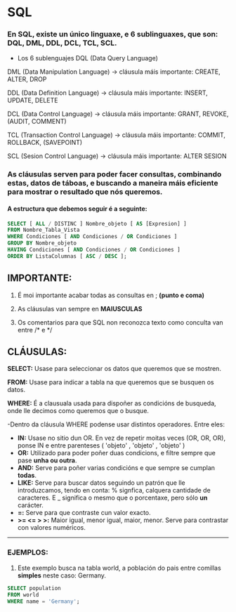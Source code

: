 # SQL
### En SQL, existe un único linguaxe, e 6 sublinguaxes, que son: DQL, DML, DDL, DCL, TCL, SCL.
- Los 6 sublenguajes
DQL (Data Query Language)

DML (Data Manipulation Language) -> cláusula máis importante: CREATE, ALTER, DROP

DDL (Data Definition Language) -> cláusula máis importante: INSERT, UPDATE, DELETE

DCL (Data Control Language) -> cláusula máis importante: GRANT, REVOKE, (AUDIT, COMMENT)

TCL (Transaction Control Language) -> cláusula máis importante: COMMIT, ROLLBACK, (SAVEPOINT)

SCL (Sesion Control Language) -> cláusula máis importante: ALTER SESION


### As cláusulas serven para poder facer consultas, combinando estas, datos de táboas, e buscando a maneira máis eficiente para mostrar o resultado que nós queremos.
#### A estructura que debemos seguir é a seguinte:
```sql
SELECT [ ALL / DISTINC ] Nombre_objeto [ AS [Expresion] ]
FROM Nombre_Tabla_Vista 
WHERE Condiciones [ AND Condiciones / OR Condiciones ]
GROUP BY Nombre_objeto
HAVING Condiciones [ AND Condiciones / OR Condiciones ]
ORDER BY ListaColumnas [ ASC / DESC ];
```
## IMPORTANTE:

1) É moi importante acabar todas as consultas en ; **(punto e coma)**

2) As cláusulas van sempre en **MAIUSCULAS**

3) Os comentarios para que SQL non reconozca texto como conculta van entre /* e */

## CLÁUSULAS:

**SELECT:** Usase para seleccionar os datos que queremos que se mostren.

**FROM:** Usase para indicar a tabla na que queremos que se busquen os datos.

**WHERE:** É a clausuala usada para dispoñer as condicións de busqueda, onde lle decimos como queremos que o busque.

 -Dentro da cláusula WHERE podense usar distintos operadores. Entre eles:

  * **IN:** Usase no sitio dun OR. En vez de repetir moitas veces (OR, OR, OR), ponse IN e entre parenteses ( 'objeto' , 'objeto' , 'objeto' )
  * **OR:** Utilizado para poder poñer duas condicions, e filtre sempre que pase **unha ou outra**.
  * **AND:** Serve para poñer varias condicións e que sempre se cumplan **todas**.
  * **LIKE:** Serve para buscar datos seguindo un patrón que lle introduzcamos, tendo en conta: % signfica, calquera cantidade de caracteres. E _ significa o mesmo que o porcentaxe, pero sólo **un** carácter.
  * **=:** Serve para que contraste cun valor exacto.
  * **>= <= > >:** Maior igual, menor igual, maior, menor. Serve para contrastar con valores numéricos.
  * **
### EJEMPLOS:

1. Este exemplo busca na tabla world, a población do pais entre comillas **simples** neste caso: Germany.
```sql
SELECT population
FROM world
WHERE name = 'Germany';
```
